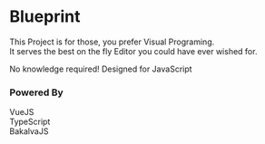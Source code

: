 # Blueprint
This Project is for those, you prefer Visual Programing.<br>
It serves the best on the fly Editor you could have ever wished for.

No knowledge required!
Designed for JavaScript

### Powered By
VueJS <br>
TypeScript <br>
BakalvaJS
